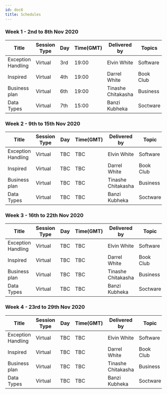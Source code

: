 ```yaml
---
id: doc6
title: Schedules
---
```



### Week 1 - 2nd to 8th Nov 2020

| Title              | Session Type | Day | Time(GMT)|Delivered by        | Topics    | Join       |
|--------------------|--------------|-----|----------|--------------------|----------|------------|
| Exception Handling | Virtual      | 3rd | 19:00    | Elvin White        | Software | Coming Soon|
| Inspired           | Virtual      | 4th | 19:00    | Darrel White       | Book Club| Coming Soon|
| Business plan      | Virtual      | 6th | 19:00    | Tinashe Chitakasha | Business | Coming Soon|
| Data Types         | Virtual      | 7th | 15:00    | Banzi Kubheka      | Soctware | Coming Soon|

### Week 2 - 9th to 15th Nov 2020

| Title              | Session Type | Day | Time(GMT)|Delivered by        | Topic   | Join       |
|--------------------|--------------|-----|----------|--------------------|----------|------------|
| Exception Handling | Virtual      | TBC | TBC      | Elvin White        | Software | Coming Soon|
| Inspired           | Virtual      | TBC | TBC      | Darrel White       | Book Club| Coming Soon|
| Business plan      | Virtual      | TBC | TBC      | Tinashe Chitakasha | Business | Coming Soon|
| Data Types         | Virtual      | TBC | TBC      | Banzi Kubheka      | Soctware | Coming Soon|

### Week 3 - 16th to 22th Nov 2020

| Title              | Session Type | Day | Time(GMT)|Delivered by        | Topic   | Join       |
|--------------------|--------------|-----|----------|--------------------|----------|------------|
| Exception Handling | Virtual      | TBC | TBC      | Elvin White        | Software | Coming Soon|
| Inspired           | Virtual      | TBC | TBC      | Darrel White       | Book Club| Coming Soon|
| Business plan      | Virtual      | TBC | TBC      | Tinashe Chitakasha | Business | Coming Soon|
| Data Types         | Virtual      | TBC | TBC      | Banzi Kubheka      | Soctware | Coming Soon|

### Week 4 - 23rd to 29th Nov 2020

| Title              | Session Type | Day | Time(GMT)|Delivered by        | Topic   | Join       |
|--------------------|--------------|-----|----------|--------------------|----------|------------|
| Exception Handling | Virtual      | TBC | TBC      | Elvin White        | Software | Coming Soon|
| Inspired           | Virtual      | TBC | TBC      | Darrel White       | Book Club| Coming Soon|
| Business plan      | Virtual      | TBC | TBC      | Tinashe Chitakasha | Business | Coming Soon|
| Data Types         | Virtual      | TBC | TBC      | Banzi Kubheka      | Soctware | Coming Soon|
